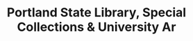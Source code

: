 ---
layout: repo
title: "Portland State Library, Special Collections & University Ar"
id: 25319
permalink: repos/25319/
---